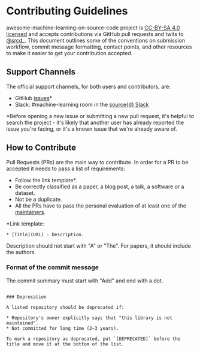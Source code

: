 # Contributing Guidelines

awesome-machine-learning-on-source-code project is [CC-BY-SA 4.0 licensed](https://creativecommons.org/licenses/by-sa/4.0/) and accepts contributions via GitHub pull requests and twits to [@srcd_](https://twitter.com/srcd_).
This document outlines some of the conventions on submission workflow, commit message formatting, contact points, and other resources to make it easier to get your contribution accepted.


## Support Channels

The official support channels, for both users and contributors, are:

- GitHub [issues](https://github.com/src-d/awesome-machine-learning-on-source-code/issues)*
- Slack: #machine-learning room in the [source{d} Slack](https://join.slack.com/t/sourced-community/shared_invite/enQtMjc4Njk5MzEyNzM2LTFjNzY4NjEwZGEwMzRiNTM4MzRlMzQ4MmIzZjkwZmZlM2NjODUxZmJjNDI1OTcxNDAyMmZlNmFjODZlNTg0YWM)

*Before opening a new issue or submitting a new pull request, it's helpful to
search the project - it's likely that another user has already reported the
issue you're facing, or it's a known issue that we're already aware of.


## How to Contribute

Pull Requests (PRs) are the main way to contribute.
In order for a PR to be accepted it needs to pass a list of requirements:

- Follow the link template*.
- Be correctly classified as a paper, a blog post, a talk, a software or a dataset.
- Not be a duplicate.
- All the PRs have to pass the personal evaluation of at least one of the [maintainers](MAINTAINERS.md).

*Link template:

```
* [Title](URL) - Description.
```

Description should not start with "A" or "The". For papers, it should include the authors.

### Format of the commit message

The commit summary must start with "Add" and end with a dot.
```

### Deprecation

A listed repository should be deprecated if:

* Repository's owner explicitly says that "this library is not maintained".
* Not committed for long time (2~3 years).

To mark a repository as deprecated, put `[DEPRECATED]` before the title and move it at the bottom of the list.


